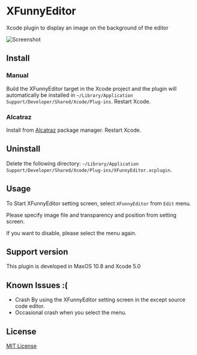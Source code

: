 # XFunnyEditor

Xcode plugin to display an image on the background of the editor

![Screenshot](https://raw.github.com/STAR-ZERO/XFunnyEditor/master/screenshot.png)

## Install

### Manual

Build the XFunnyEditor target in the Xcode project and the plugin will automatically be installed in `~/Library/Application Support/Developer/Shared/Xcode/Plug-ins`. Restart Xcode.

### Alcatraz

Install from [Alcatraz](https://github.com/supermarin/Alcatraz) package manager. Restart Xcode.

## Uninstall

Delete the following directory: `~/Library/Application Support/Developer/Shared/Xcode/Plug-ins/XFunnyEditor.xcplugin`.

## Usage

To Start XFunnyEditor setting screen, select `XFunnyEditor` from `Edit` menu.

Please specify image file and transparency and position from setting screen.

If you want to disable, please select the menu again.

## Support version

This plugin is developed in MaxOS 10.8 and Xcode 5.0

## Known Issues :(

* Crash By using the XFunnyEditor setting screen in the except source code editor.
* Occasional crash when you select the menu.

## License

[MIT License](https://github.com/STAR-ZERO/XFunnyEditor/blob/master/LICENSE)
